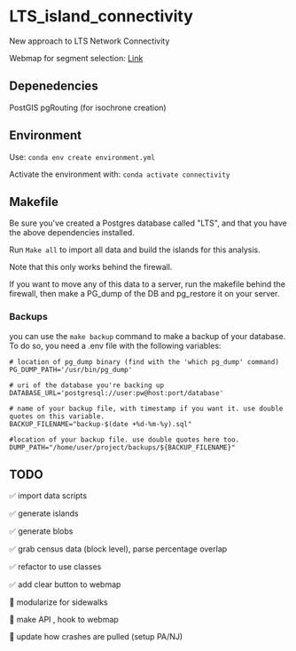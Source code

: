 # LTS_island_connectivity

New approach to LTS Network Connectivity

Webmap for segment selection:
[Link](https://dvrpc.github.io/LTS_island_connectivity/)

## Depenedencies
PostGIS
pgRouting (for isochrone creation)

## Environment

Use:
`conda env create environment.yml` 

Activate the environment with:
`conda activate connectivity`

## Makefile

Be sure you've created a Postgres database called "LTS", and that you have the above dependencies installed.

Run `Make all` to import all data and build the islands for this analysis. 

Note that this only works behind the firewall. 

If you want to move any of this data to a server, run the makefile behind the firewall, then make a PG_dump of the DB and pg_restore it on your server.

### Backups
you can use the `make backup` command to make a backup of your database. To do so, you need a .env file with the following variables:

```
# location of pg_dump binary (find with the 'which pg_dump' command)
PG_DUMP_PATH='/usr/bin/pg_dump' 

# uri of the database you're backing up
DATABASE_URL='postgresql://user:pw@host:port/database'

# name of your backup file, with timestamp if you want it. use double quotes on this variable.
BACKUP_FILENAME="backup-$(date +%d-%m-%y).sql"

#location of your backup file. use double quotes here too.
DUMP_PATH="/home/user/project/backups/${BACKUP_FILENAME}"
```

## TODO

:white_check_mark: import data scripts

:white_check_mark: generate islands

:white_check_mark: generate blobs

:white_check_mark: grab census data (block level), parse percentage overlap

:white_check_mark: refactor to use classes

:white_check_mark: add clear button to webmap

:black_square_button: modularize for sidewalks

:black_square_button: make API , hook to webmap

:black_square_button: update how crashes are pulled (setup PA/NJ)


